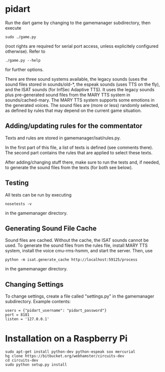 pidart
======

Run the dart game by changing to the gamemanager subdirectory, then
execute

    sudo ./game.py

(root rights are required for serial port access, unless explicitely
configured otherwise). Refer to 

    ./game.py --help

for further options. 

There are three sound systems available, the legacy sounds (uses the
sound files stored in sounds/old-*, the espeak sounds (uses TTS on the
fly), and the ISAT sounds (for InfSec Adaptive TTS). It uses the
legacy sounds plus pre-generated sound files from the MARY TTS system
in sounds/cached-mary. The MARY TTS system supports some emotions in
the generated voices. The sound files are (more or less) randomly
selected, as defined by rules that may depend on the current game
situation.

Adding/updating rules for the commentator
-----------------------------------------

Texts and rules are stored in gamemanager/isat/rules.py.

In the first part of this file, a list of texts is defined (see
comments there). The second part contains the rules that are applied
to select these texts.

After adding/changing stuff there, make sure to run the tests and, if
needed, to generate the sound files from the texts (for both see
below).

Testing
-------

All tests can be run by executing 

    nosetests -v

in the gamemanager directory.

Generating Sound File Cache
---------------------------

Sound files are cached. Without the cache, the ISAT sounds cannot be
used. To generate the sound files from the rules file, install MARY
TTS system, install the voice cmu-rms-hsmm, and start the
server. Then, use

    python -m isat.generate_cache http://localhost:59125/process

in the gamemanager directory.

Changing Settings
-----------------

To change settings, create a file called "settings.py" in the
gamemanager subdirectory. Example contents:

	users = {"pidart_username": "pidart_password"}
	port = 8181
	listen = '127.0.0.1'

Installation on a Raspberry Pi
==============================

    sudo apt-get install python-dev python-espeak sox mercurial
    hg clone https://bitbucket.org/webhamster/circuits-dev
    cd circuits-dev
    sudo python setup.py install
